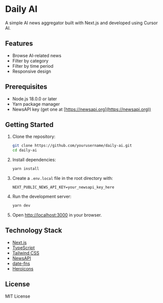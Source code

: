 # Daily AI

A simple AI news aggregator built with Next.js and developed using Cursor AI.

## Features

- Browse AI-related news
- Filter by category
- Filter by time period
- Responsive design

## Prerequisites

- Node.js 18.0.0 or later
- Yarn package manager
- NewsAPI key (get one at [https://newsapi.org](https://newsapi.org))

## Getting Started

1. Clone the repository:
   ```bash
   git clone https://github.com/yourusername/daily-ai.git
   cd daily-ai
   ```

2. Install dependencies:
   ```bash
   yarn install
   ```

3. Create a `.env.local` file in the root directory with:
   ```
   NEXT_PUBLIC_NEWS_API_KEY=your_newsapi_key_here
   ```

4. Run the development server:
   ```bash
   yarn dev
   ```

5. Open [http://localhost:3000](http://localhost:3000) in your browser.

## Technology Stack

- [Next.js](https://nextjs.org/)
- [TypeScript](https://www.typescriptlang.org/)
- [Tailwind CSS](https://tailwindcss.com/)
- [NewsAPI](https://newsapi.org/)
- [date-fns](https://date-fns.org/)
- [Heroicons](https://heroicons.com/)


## License

MIT License
